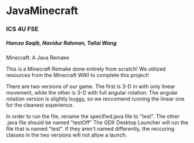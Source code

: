 # JavaMinecraft
### ICS 4U FSE
##### Hamza Saqib, Navidur Rahman, Tailai Wang
Minecraft: A Java Remake

This is a Minecraft Remake done entirely from scratch! We utilized resources from the Minecraft WIKI to complete this project!

There are two versions of our game. The first is 3-D in with only linear movement, while the other is 3-D
with full angular rotation. The angular rotation version is slightly buggy, so we reccomend running the linear
one for the cleanest experience.

In order to run the file, rename the specified.java file to "test". The other .java file should be named "testOff"
The GDX Desktop Launcher will run the file that is named "test". If they aren't named differently, the reccuring classes 
in the two versions will not allow a launch. 
